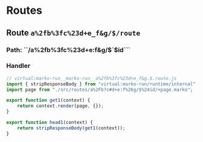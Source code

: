 # Routes

## Route ``a%2fb%3fc%23d+e_f&g/$/route``
### Path: ``/a%2fb%3fc%23d+e:f&g/$`$id```
### Handler
```js
// virtual:marko-run__marko-run__a%2fb%3fc%23d+e_f&g.$.route.js
import { stripResponseBody } from "virtual:marko-run/runtime/internal";
import page from "./src/routes/a%2Fb?c#d+e:f%26g/$%24id/+page.marko";

export function get1(context) {
	return context.render(page, {});
}

export function head1(context) {
	return stripResponseBody(get1(context));
}
```

